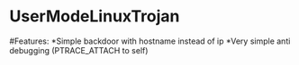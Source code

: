 # UserModeLinuxTrojan

#Features:
*Simple backdoor with hostname instead of ip
*Very simple anti debugging (PTRACE_ATTACH to self)
